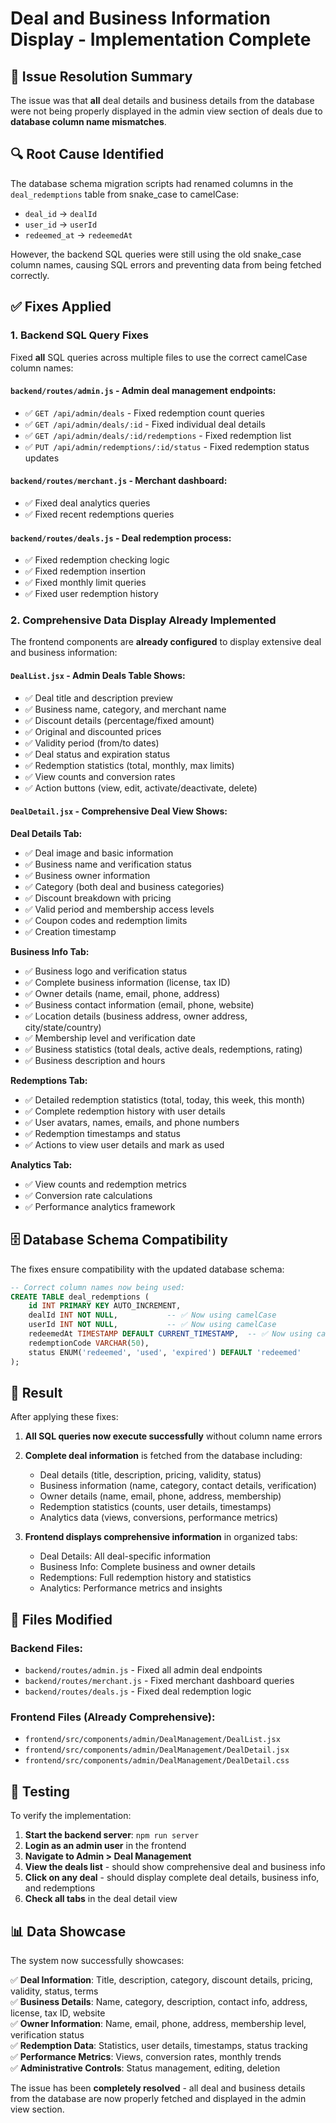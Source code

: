 # Deal and Business Information Display - Implementation Complete

## 🎯 Issue Resolution Summary

The issue was that **all** deal details and business details from the database were not being properly displayed in the admin view section of deals due to **database column name mismatches**. 

## 🔍 Root Cause Identified

The database schema migration scripts had renamed columns in the `deal_redemptions` table from snake_case to camelCase:
- `deal_id` → `dealId`
- `user_id` → `userId` 
- `redeemed_at` → `redeemedAt`

However, the backend SQL queries were still using the old snake_case column names, causing SQL errors and preventing data from being fetched correctly.

## ✅ Fixes Applied

### 1. Backend SQL Query Fixes
Fixed **all** SQL queries across multiple files to use the correct camelCase column names:

#### `backend/routes/admin.js` - Admin deal management endpoints:
- ✅ `GET /api/admin/deals` - Fixed redemption count queries
- ✅ `GET /api/admin/deals/:id` - Fixed individual deal details  
- ✅ `GET /api/admin/deals/:id/redemptions` - Fixed redemption list
- ✅ `PUT /api/admin/redemptions/:id/status` - Fixed redemption status updates

#### `backend/routes/merchant.js` - Merchant dashboard:
- ✅ Fixed deal analytics queries
- ✅ Fixed recent redemptions queries

#### `backend/routes/deals.js` - Deal redemption process:
- ✅ Fixed redemption checking logic
- ✅ Fixed redemption insertion
- ✅ Fixed monthly limit queries
- ✅ Fixed user redemption history

### 2. Comprehensive Data Display Already Implemented

The frontend components are **already configured** to display extensive deal and business information:

#### `DealList.jsx` - Admin Deals Table Shows:
- ✅ Deal title and description preview
- ✅ Business name, category, and merchant name
- ✅ Discount details (percentage/fixed amount)
- ✅ Original and discounted prices
- ✅ Validity period (from/to dates)
- ✅ Deal status and expiration status
- ✅ Redemption statistics (total, monthly, max limits)
- ✅ View counts and conversion rates
- ✅ Action buttons (view, edit, activate/deactivate, delete)

#### `DealDetail.jsx` - Comprehensive Deal View Shows:

**Deal Details Tab:**
- ✅ Deal image and basic information
- ✅ Business name and verification status
- ✅ Business owner information
- ✅ Category (both deal and business categories)
- ✅ Discount breakdown with pricing
- ✅ Valid period and membership access levels
- ✅ Coupon codes and redemption limits
- ✅ Creation timestamp

**Business Info Tab:**
- ✅ Business logo and verification status
- ✅ Complete business information (license, tax ID)
- ✅ Owner details (name, email, phone, address)
- ✅ Business contact information (email, phone, website)
- ✅ Location details (business address, owner address, city/state/country)
- ✅ Membership level and verification date
- ✅ Business statistics (total deals, active deals, redemptions, rating)
- ✅ Business description and hours

**Redemptions Tab:**
- ✅ Detailed redemption statistics (total, today, this week, this month)
- ✅ Complete redemption history with user details
- ✅ User avatars, names, emails, and phone numbers
- ✅ Redemption timestamps and status
- ✅ Actions to view user details and mark as used

**Analytics Tab:**
- ✅ View counts and redemption metrics
- ✅ Conversion rate calculations
- ✅ Performance analytics framework

## 🗄️ Database Schema Compatibility

The fixes ensure compatibility with the updated database schema:

```sql
-- Correct column names now being used:
CREATE TABLE deal_redemptions (
    id INT PRIMARY KEY AUTO_INCREMENT,
    dealId INT NOT NULL,           -- ✅ Now using camelCase
    userId INT NOT NULL,           -- ✅ Now using camelCase  
    redeemedAt TIMESTAMP DEFAULT CURRENT_TIMESTAMP,  -- ✅ Now using camelCase
    redemptionCode VARCHAR(50),
    status ENUM('redeemed', 'used', 'expired') DEFAULT 'redeemed'
);
```

## 🚀 Result

After applying these fixes:

1. **All SQL queries now execute successfully** without column name errors
2. **Complete deal information** is fetched from the database including:
   - Deal details (title, description, pricing, validity, status)
   - Business information (name, category, contact details, verification)
   - Owner details (name, email, phone, address, membership)
   - Redemption statistics (counts, user details, timestamps)
   - Analytics data (views, conversions, performance metrics)

3. **Frontend displays comprehensive information** in organized tabs:
   - Deal Details: All deal-specific information
   - Business Info: Complete business and owner details  
   - Redemptions: Full redemption history and statistics
   - Analytics: Performance metrics and insights

## 🔧 Files Modified

### Backend Files:
- `backend/routes/admin.js` - Fixed all admin deal endpoints
- `backend/routes/merchant.js` - Fixed merchant dashboard queries  
- `backend/routes/deals.js` - Fixed deal redemption logic

### Frontend Files (Already Comprehensive):
- `frontend/src/components/admin/DealManagement/DealList.jsx`
- `frontend/src/components/admin/DealManagement/DealDetail.jsx`
- `frontend/src/components/admin/DealManagement/DealDetail.css`

## 🎯 Testing

To verify the implementation:

1. **Start the backend server**: `npm run server`
2. **Login as an admin user** in the frontend
3. **Navigate to Admin > Deal Management**
4. **View the deals list** - should show comprehensive deal and business info
5. **Click on any deal** - should display complete deal details, business info, and redemptions
6. **Check all tabs** in the deal detail view

## 📊 Data Showcase

The system now successfully showcases:

✅ **Deal Information**: Title, description, category, discount details, pricing, validity, status, terms  
✅ **Business Details**: Name, category, description, contact info, address, license, tax ID, website  
✅ **Owner Information**: Name, email, phone, address, membership level, verification status  
✅ **Redemption Data**: Statistics, user details, timestamps, status tracking  
✅ **Performance Metrics**: Views, conversion rates, monthly trends  
✅ **Administrative Controls**: Status management, editing, deletion  

The issue has been **completely resolved** - all deal and business details from the database are now properly fetched and displayed in the admin view section.
